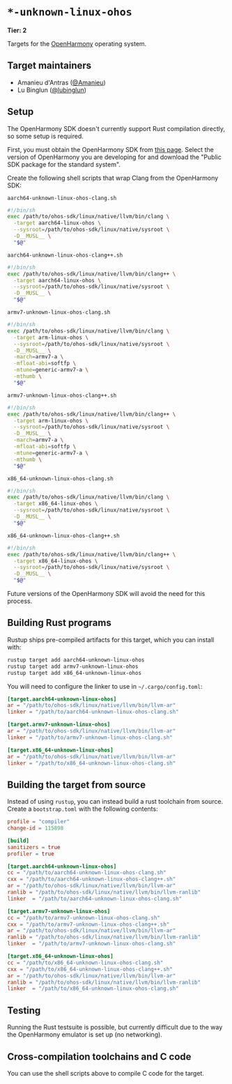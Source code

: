 # `*-unknown-linux-ohos`

**Tier: 2**

Targets for the [OpenHarmony](https://gitee.com/openharmony/docs/) operating
system.

## Target maintainers

- Amanieu d'Antras ([@Amanieu](https://github.com/Amanieu))
- Lu Binglun ([@lubinglun](https://github.com/lubinglun))

## Setup

The OpenHarmony SDK doesn't currently support Rust compilation directly, so
some setup is required.

First, you must obtain the OpenHarmony SDK from [this page](https://gitee.com/openharmony/docs/tree/master/en/release-notes).
Select the version of OpenHarmony you are developing for and download the "Public SDK package for the standard system".

Create the following shell scripts that wrap Clang from the OpenHarmony SDK:

`aarch64-unknown-linux-ohos-clang.sh`

```sh
#!/bin/sh
exec /path/to/ohos-sdk/linux/native/llvm/bin/clang \
  -target aarch64-linux-ohos \
  --sysroot=/path/to/ohos-sdk/linux/native/sysroot \
  -D__MUSL__ \
  "$@"
```

`aarch64-unknown-linux-ohos-clang++.sh`

```sh
#!/bin/sh
exec /path/to/ohos-sdk/linux/native/llvm/bin/clang++ \
  -target aarch64-linux-ohos \
  --sysroot=/path/to/ohos-sdk/linux/native/sysroot \
  -D__MUSL__ \
  "$@"
```

`armv7-unknown-linux-ohos-clang.sh`

```sh
#!/bin/sh
exec /path/to/ohos-sdk/linux/native/llvm/bin/clang \
  -target arm-linux-ohos \
  --sysroot=/path/to/ohos-sdk/linux/native/sysroot \
  -D__MUSL__ \
  -march=armv7-a \
  -mfloat-abi=softfp \
  -mtune=generic-armv7-a \
  -mthumb \
  "$@"
```

`armv7-unknown-linux-ohos-clang++.sh`

```sh
#!/bin/sh
exec /path/to/ohos-sdk/linux/native/llvm/bin/clang++ \
  -target arm-linux-ohos \
  --sysroot=/path/to/ohos-sdk/linux/native/sysroot \
  -D__MUSL__ \
  -march=armv7-a \
  -mfloat-abi=softfp \
  -mtune=generic-armv7-a \
  -mthumb \
  "$@"
```

`x86_64-unknown-linux-ohos-clang.sh`

```sh
#!/bin/sh
exec /path/to/ohos-sdk/linux/native/llvm/bin/clang \
  -target x86_64-linux-ohos \
  --sysroot=/path/to/ohos-sdk/linux/native/sysroot \
  -D__MUSL__ \
  "$@"
```

`x86_64-unknown-linux-ohos-clang++.sh`

```sh
#!/bin/sh
exec /path/to/ohos-sdk/linux/native/llvm/bin/clang++ \
  -target x86_64-linux-ohos \
  --sysroot=/path/to/ohos-sdk/linux/native/sysroot \
  -D__MUSL__ \
  "$@"
```

Future versions of the OpenHarmony SDK will avoid the need for this process.

## Building Rust programs

Rustup ships pre-compiled artifacts for this target, which you can install with:
```sh
rustup target add aarch64-unknown-linux-ohos
rustup target add armv7-unknown-linux-ohos
rustup target add x86_64-unknown-linux-ohos
```

You will need to configure the linker to use in `~/.cargo/config.toml`:
```toml
[target.aarch64-unknown-linux-ohos]
ar = "/path/to/ohos-sdk/linux/native/llvm/bin/llvm-ar"
linker = "/path/to/aarch64-unknown-linux-ohos-clang.sh"

[target.armv7-unknown-linux-ohos]
ar = "/path/to/ohos-sdk/linux/native/llvm/bin/llvm-ar"
linker = "/path/to/armv7-unknown-linux-ohos-clang.sh"

[target.x86_64-unknown-linux-ohos]
ar = "/path/to/ohos-sdk/linux/native/llvm/bin/llvm-ar"
linker = "/path/to/x86_64-unknown-linux-ohos-clang.sh"
```

## Building the target from source

Instead of using `rustup`, you can instead build a rust toolchain from source.
Create a `bootstrap.toml` with the following contents:

```toml
profile = "compiler"
change-id = 115898

[build]
sanitizers = true
profiler = true

[target.aarch64-unknown-linux-ohos]
cc = "/path/to/aarch64-unknown-linux-ohos-clang.sh"
cxx = "/path/to/aarch64-unknown-linux-ohos-clang++.sh"
ar = "/path/to/ohos-sdk/linux/native/llvm/bin/llvm-ar"
ranlib = "/path/to/ohos-sdk/linux/native/llvm/bin/llvm-ranlib"
linker  = "/path/to/aarch64-unknown-linux-ohos-clang.sh"

[target.armv7-unknown-linux-ohos]
cc = "/path/to/armv7-unknown-linux-ohos-clang.sh"
cxx = "/path/to/armv7-unknown-linux-ohos-clang++.sh"
ar = "/path/to/ohos-sdk/linux/native/llvm/bin/llvm-ar"
ranlib = "/path/to/ohos-sdk/linux/native/llvm/bin/llvm-ranlib"
linker  = "/path/to/armv7-unknown-linux-ohos-clang.sh"

[target.x86_64-unknown-linux-ohos]
cc = "/path/to/x86_64-unknown-linux-ohos-clang.sh"
cxx = "/path/to/x86_64-unknown-linux-ohos-clang++.sh"
ar = "/path/to/ohos-sdk/linux/native/llvm/bin/llvm-ar"
ranlib = "/path/to/ohos-sdk/linux/native/llvm/bin/llvm-ranlib"
linker  = "/path/to/x86_64-unknown-linux-ohos-clang.sh"
```

## Testing

Running the Rust testsuite is possible, but currently difficult due to the way
the OpenHarmony emulator is set up (no networking).

## Cross-compilation toolchains and C code

You can use the shell scripts above to compile C code for the target.
